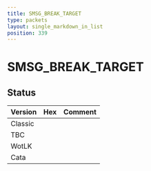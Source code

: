 ```yaml
---
title: SMSG_BREAK_TARGET
type: packets
layout: single_markdown_in_list
position: 339
---
```


# SMSG_BREAK_TARGET

## Status

Version | Hex | Comment
---------- | ---------- | ---------- 
Classic |  |  
TBC |  |  
WotLK |  |  
Cata |  |  
